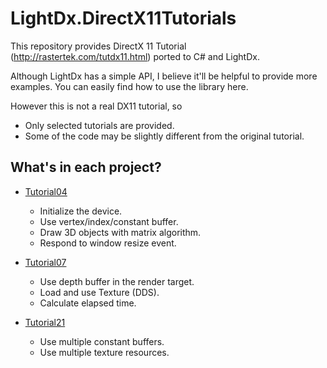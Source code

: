 # LightDx.DirectX11Tutorials
This repository provides DirectX 11 Tutorial (http://rastertek.com/tutdx11.html) ported to C# and LightDx.

Although LightDx has a simple API, I believe it'll be helpful to provide more examples. You can easily 
find how to use the library here. 

However this is not a real DX11 tutorial, so
* Only selected tutorials are provided.
* Some of the code may be slightly different from the original tutorial.

## What's in each project?

* [Tutorial04](Tutorial04)
  * Initialize the device.
  * Use vertex/index/constant buffer.
  * Draw 3D objects with matrix algorithm.
  * Respond to window resize event.
  
* [Tutorial07](Tutorial07)
  * Use depth buffer in the render target.
  * Load and use Texture (DDS).
  * Calculate elapsed time.
  
* [Tutorial21](Tutorial21)
  * Use multiple constant buffers.
  * Use multiple texture resources.
